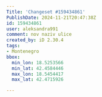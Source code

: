 ```yaml
---
Title: 'Changeset #159434861'
PublishDate: 2024-11-21T20:47:38Z
id: 159434861
user: aleksandra991
comment: nov naziv ulice
created_by: iD 2.30.4
tags:
- Montenegro
bbox:
  min_lon: 18.5253566
  min_lat: 42.4584446
  max_lon: 18.5454417
  max_lat: 42.4715926

---
```


